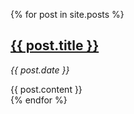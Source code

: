 {% for post in site.posts %}
   <div>      
      <a href="{{ post.url }}"><h2>{{ post.title }}</h2></a>
      <p><i>{{ post.date }}</i></p>
      {{ post.content }}
   </div>
{% endfor %}

